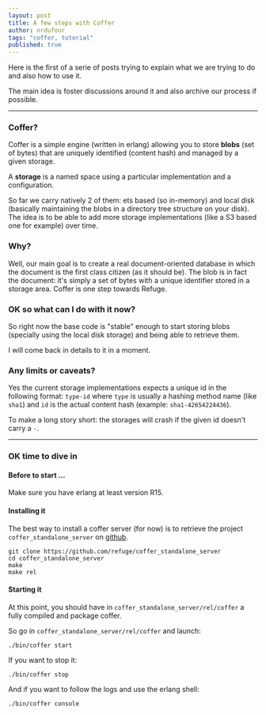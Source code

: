 ```yaml
---
layout: post
title: A few steps with Coffer
author: nrdufour
tags: "coffer, tutorial"
published: true
---
```


Here is the first of a serie of posts trying to explain what we are trying to do and also how to use it.

The main idea is foster discussions around it and also archive our process if possible.

---

### Coffer?

Coffer is a simple engine (written in erlang) allowing you to store **blobs** (set of bytes) that are uniquely identified (content hash) and managed by a given storage.

A **storage** is a named space using a particular implementation and a configuration.

So far we carry natively 2 of them: ets based (so in-memory) and local disk (basically maintaining the blobs in a directory tree structure on your disk). The idea is to be able to add more storage implementations (like a S3 based one for example) over time.


### Why?

Well, our main goal is to create a real document-oriented database in which the document is the first class citizen (as it should be). The blob is in fact the document: it's simply a set of bytes with a unique identifier stored in a storage area. Coffer is one step towards Refuge.

### OK so what can I do with it now?

So right now the base code is "stable" enough to start storing blobs (specially using the local disk storage) and being able to retrieve them.

I will come back in details to it in a moment.

### Any limits or caveats?

Yes the current storage implementations expects a unique id in the following format: `type-id` where `type` is usually a hashing method name (like `sha1`) and `id` is the actual content hash (example: `sha1-42654224436`).

To make a long story short: the storages will crash if the given id doesn't carry a `-`.

---

### OK time to dive in

#### Before to start …

Make sure you have erlang at least version R15.

#### Installing it

The best way to install a coffer server (for now) is to retrieve the project `coffer_standalone_server` on [github](http://github.com/refuge/coffer_standalone_server).

    git clone https://github.com/refuge/coffer_standalone_server
    cd coffer_standalone_server
    make
    make rel

#### Starting it

At this point, you should have in `coffer_standalone_server/rel/coffer` a fully compiled and package coffer.

So go in `coffer_standalone_server/rel/coffer` and launch:

    ./bin/coffer start

If you want to stop it:

    ./bin/coffer stop

And if you want to follow the logs and use the erlang shell:

    ./bin/coffer console